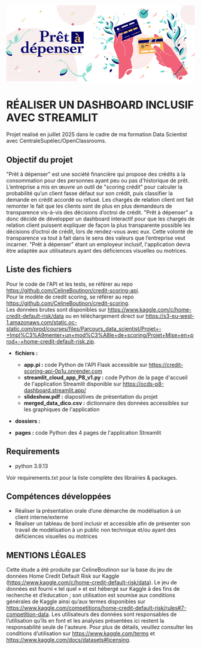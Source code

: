 ![](logo.png)

# RÉALISER UN DASHBOARD INCLUSIF AVEC STREAMLIT

Projet realisé en juillet 2025 dans le cadre de ma formation Data Scientist avec CentraleSupélec/OpenClassrooms.

## Objectif du projet
"Prêt à dépenser" est une société financière qui propose des crédits à la consommation pour des personnes ayant peu ou pas d'historique de prêt. L’entreprise a mis en œuvre un outil de "scoring crédit" pour calculer la probabilité qu’un client fasse défaut sur son crédit, puis classifier la demande en crédit accordé ou refusé. Les chargés de relation client ont fait remonter le fait que les clients sont de plus en plus demandeurs de transparence vis-à-vis des décisions d’octroi de crédit. "Prêt à dépenser" a donc décidé de développer un dashboard interactif pour que les chargés de relation client puissent expliquer de façon la plus transparente possible les décisions d’octroi de crédit, lors de rendez-vous avec eux. Cette volonté de transparence va tout à fait dans le sens des valeurs que l’entreprise veut incarner. "Prêt à dépenser" étant un employeur inclusif, l'application devra être adaptée aux utilisateurs ayant des déficiences visuelles ou motrices.



## Liste des fichiers

Pour le code de l'API et les tests, se référer au repo https://github.com/CelineBoutinon/credit-scoring-api.  
Pour le modèle de credit scoring, se référer au repo https://github.com/CelineBoutinon/credit-scoring.  
Les données brutes sont disponibles sur https://www.kaggle.com/c/home-credit-default-risk/data ou en téléchargement direct sur https://s3-eu-west-1.amazonaws.com/static.oc-static.com/prod/courses/files/Parcours_data_scientist/Projet+-+Impl%C3%A9menter+un+mod%C3%A8le+de+scoring/Projet+Mise+en+prod+-+home-credit-default-risk.zip.  

* **fichiers :**
  - **app.pi :** code Python de l'API Flask accessible sur https://credit-scoring-api-0p1u.onrender.com
  - **streamlit_cloud_app_P8_v1.py :** code Python de la page d'accueil de l'application Streamlit disponible sur https://ocds-p8-dashboard.streamlit.app/
  - **slideshow.pdf :** diapositives de présentation du projet
  - **merged_data_dico.csv :** dictionnaire des données accessibles sur les graphiques de l'application

* **dossiers :**
- **pages :** code Python des 4 pages de l'application Streamlit

## Requirements

 * python 3.9.13

Voir requirements.txt pour la liste complète des librairies & packages.



## Compétences développées
 * Réaliser la présentation orale d’une démarche de modélisation à un client interne/externe
 * Réaliser un tableau de bord inclusir et accessible afin de présenter son travail de modélisation à un public non technique et/ou ayant des déficiences visuelles ou motrices
 


## MENTIONS LÉGALES

Cette étude a été produite par CelineBoutinon sur la base du jeu de données Home Credit Default Risk sur Kaggle (https://www.kaggle.com/c/home-credit-default-risk/data). Le jeu de données est fourni « tel quel » et est hébergé sur Kaggle à des fins de recherche et d’éducation ; son utilisation est soumise aux conditions générales de Kaggle ainsi qu’aux termes disponibles sur https://www.kaggle.com/competitions/home-credit-default-risk/rules#7-competition-data. Les utilisateurs des données sont responsables de l’utilisation qu’ils en font et les analyses présentées ici restent la responsabilité seule de l'auteure. Pour plus de détails, veuillez consulter les conditions d’utilisation sur https://www.kaggle.com/terms et https://www.kaggle.com/docs/datasets#licensing.